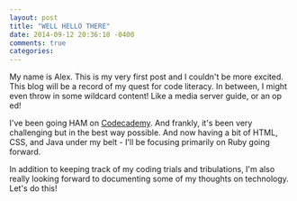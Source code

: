 ```yaml
---
layout: post
title: "WELL HELLO THERE"
date: 2014-09-12 20:36:18 -0400
comments: true
categories: 
---
```


My name is Alex. This is my very first post and I couldn't be more excited. This blog will be a record of my quest for code literacy. In between, I might even throw in some wildcard content! Like a media server guide, or an op ed!

I've been going HAM on [Codecademy](http://www.codecademy.com/). And frankly, it's been very challenging but in the best way possible. And now having a bit of HTML, CSS, and Java under my belt - I'll be focusing primarily on Ruby going forward.

In addition to keeping track of my coding trials and tribulations, I'm also really looking forward to documenting some of my thoughts on technology. Let's do this!
